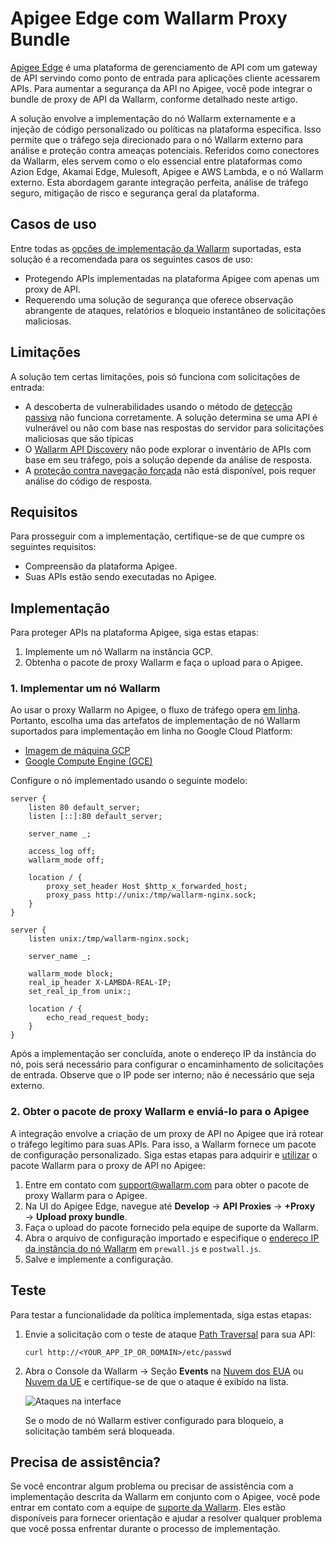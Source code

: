 [ptrav-attack-docs]:                ../../attacks-vulns-list.md#path-traversal
[attacks-in-ui-image]:              ../../images/admin-guides/test-attacks-quickstart-sqli-xss.png

# Apigee Edge com Wallarm Proxy Bundle

[Apigee Edge](https://docs.apigee.com/api-platform/get-started/what-apigee-edge) é uma plataforma de gerenciamento de API com um gateway de API servindo como ponto de entrada para aplicações cliente acessarem APIs. Para aumentar a segurança da API no Apigee, você pode integrar o bundle de proxy de API da Wallarm, conforme detalhado neste artigo.

A solução envolve a implementação do nó Wallarm externamente e a injeção de código personalizado ou políticas na plataforma específica. Isso permite que o tráfego seja direcionado para o nó Wallarm externo para análise e proteção contra ameaças potenciais. Referidos como conectores da Wallarm, eles servem como o elo essencial entre plataformas como Azion Edge, Akamai Edge, Mulesoft, Apigee e AWS Lambda, e o nó Wallarm externo. Esta abordagem garante integração perfeita, análise de tráfego seguro, mitigação de risco e segurança geral da plataforma.

## Casos de uso

Entre todas as [opções de implementação da Wallarm](../supported-deployment-options.md) suportadas, esta solução é a recomendada para os seguintes casos de uso:

* Protegendo APIs implementadas na plataforma Apigee com apenas um proxy de API.
* Requerendo uma solução de segurança que oferece observação abrangente de ataques, relatórios e bloqueio instantâneo de solicitações maliciosas.

## Limitações

A solução tem certas limitações, pois só funciona com solicitações de entrada:

* A descoberta de vulnerabilidades usando o método de [detecção passiva](../../about-wallarm/detecting-vulnerabilities.md#passive-detection) não funciona corretamente. A solução determina se uma API é vulnerável ou não com base nas respostas do servidor para solicitações maliciosas que são típicas 
* O [Wallarm API Discovery](../../api-discovery/overview.md) não pode explorar o inventário de APIs com base em seu tráfego, pois a solução depende da análise de resposta.
* A [proteção contra navegação forçada](../../admin-en/configuration-guides/protecting-against-bruteforce.md) não está disponível, pois requer análise do código de resposta.

## Requisitos

Para prosseguir com a implementação, certifique-se de que cumpre os seguintes requisitos:

* Compreensão da plataforma Apigee.
* Suas APIs estão sendo executadas no Apigee.

## Implementação

Para proteger APIs na plataforma Apigee, siga estas etapas:

1. Implemente um nó Wallarm na instância GCP.
1. Obtenha o pacote de proxy Wallarm e faça o upload para o Apigee.

### 1. Implementar um nó Wallarm

Ao usar o proxy Wallarm no Apigee, o fluxo de tráfego opera [em linha](../inline/overview.md). Portanto, escolha uma das artefatos de implementação de nó Wallarm suportados para implementação em linha no Google Cloud Platform:

* [Imagem de máquina GCP](../packages/gcp-machine-image.md)
* [Google Compute Engine (GCE)](../cloud-platforms/gcp/docker-container.md)

Configure o nó implementado usando o seguinte modelo:

```
server {
	listen 80 default_server;
	listen [::]:80 default_server;

	server_name _;

	access_log off;
	wallarm_mode off;

	location / {
		proxy_set_header Host $http_x_forwarded_host;
		proxy_pass http://unix:/tmp/wallarm-nginx.sock;
	}
}

server {
	listen unix:/tmp/wallarm-nginx.sock;
	
	server_name _;
	
	wallarm_mode block;
	real_ip_header X-LAMBDA-REAL-IP;
	set_real_ip_from unix:;

	location / {
		echo_read_request_body;
	}
}
```

Após a implementação ser concluída, anote o endereço IP da instância do nó, pois será necessário para configurar o encaminhamento de solicitações de entrada. Observe que o IP pode ser interno; não é necessário que seja externo.

### 2. Obter o pacote de proxy Wallarm e enviá-lo para o Apigee

A integração envolve a criação de um proxy de API no Apigee que irá rotear o tráfego legítimo para suas APIs. Para isso, a Wallarm fornece um pacote de configuração personalizado. Siga estas etapas para adquirir e [utilizar](https://docs.apigee.com/api-platform/fundamentals/build-simple-api-proxy) o pacote Wallarm para o proxy de API no Apigee:

1. Entre em contato com [support@wallarm.com](mailto:support@wallarm.com) para obter o pacote de proxy Wallarm para o Apigee.
1. Na UI do Apigee Edge, navegue até **Develop** → **API Proxies** → **+Proxy** → **Upload proxy bundle**.
1. Faça o upload do pacote fornecido pela equipe de suporte da Wallarm.
1. Abra o arquivo de configuração importado e especifique o [endereço IP da instância do nó Wallarm](#1-deploy-a-wallarm-node) em `prewall.js` e `postwall.js`.
1. Salve e implemente a configuração.

## Teste

Para testar a funcionalidade da política implementada, siga estas etapas:

1. Envie a solicitação com o teste de ataque [Path Traversal][ptrav-attack-docs] para sua API:

    ```
    curl http://<YOUR_APP_IP_OR_DOMAIN>/etc/passwd
    ```

1. Abra o Console da Wallarm → Seção **Events** na [Nuvem dos EUA](https://us1.my.wallarm.com/attacks) ou [Nuvem da UE](https://my.wallarm.com/attacks) e certifique-se de que o ataque é exibido na lista.
    
    ![Ataques na interface][attacks-in-ui-image]

    Se o modo de nó Wallarm estiver configurado para bloqueio, a solicitação também será bloqueada.

## Precisa de assistência?

Se você encontrar algum problema ou precisar de assistência com a implementação descrita da Wallarm em conjunto com o Apigee, você pode entrar em contato com a equipe de [suporte da Wallarm](mailto:support@wallarm.com). Eles estão disponíveis para fornecer orientação e ajudar a resolver qualquer problema que você possa enfrentar durante o processo de implementação.